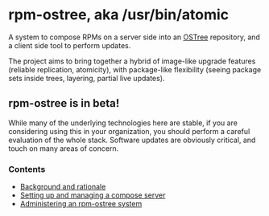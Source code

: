 # rpm-ostree, aka /usr/bin/atomic
A  system to compose RPMs on a server side into an
[OSTree](https://wiki.gnome.org/Projects/OSTree)
repository, and a client side tool to perform updates.

The project aims to bring together a hybrid of image-like upgrade
features (reliable replication, atomicity), with package-like
flexibility (seeing package sets inside trees, layering, partial live
updates).

## rpm-ostree is in beta!
While many of the underlying technologies here are stable,
if you are considering using this in your organization, you
should perform a careful evaluation of the whole stack.  Software
updates are obviously critical, and touch on many areas of concern.

### Contents
* [Background and rationale](doc/background.md)
* [Setting up and managing a compose server](doc/compose-server.md)
* [Administering an rpm-ostree system](doc/administrator-handbook.md)
